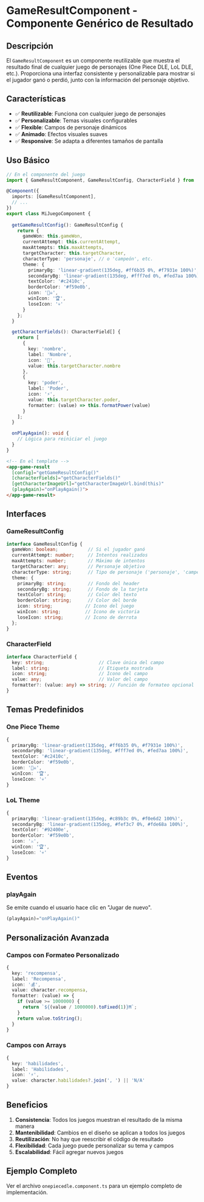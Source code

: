 # GameResultComponent - Componente Genérico de Resultado

## Descripción

El `GameResultComponent` es un componente reutilizable que muestra el resultado final de cualquier juego de personajes (One Piece DLE, LoL DLE, etc.). Proporciona una interfaz consistente y personalizable para mostrar si el jugador ganó o perdió, junto con la información del personaje objetivo.

## Características

- ✅ **Reutilizable**: Funciona con cualquier juego de personajes
- ✅ **Personalizable**: Temas visuales configurables
- ✅ **Flexible**: Campos de personaje dinámicos
- ✅ **Animado**: Efectos visuales suaves
- ✅ **Responsive**: Se adapta a diferentes tamaños de pantalla

## Uso Básico

```typescript
// En el componente del juego
import { GameResultComponent, GameResultConfig, CharacterField } from '../../shared/components/game-result';

@Component({
  imports: [GameResultComponent],
  // ...
})
export class MiJuegoComponent {
  
  getGameResultConfig(): GameResultConfig {
    return {
      gameWon: this.gameWon,
      currentAttempt: this.currentAttempt,
      maxAttempts: this.maxAttempts,
      targetCharacter: this.targetCharacter,
      characterType: 'personaje', // o 'campeón', etc.
      theme: {
        primaryBg: 'linear-gradient(135deg, #ff6b35 0%, #f7931e 100%)',
        secondaryBg: 'linear-gradient(135deg, #fff7ed 0%, #fed7aa 100%)',
        textColor: '#c2410c',
        borderColor: '#f59e0b',
        icon: '🏴‍☠️',
        winIcon: '🏆',
        loseIcon: '💀'
      }
    };
  }

  getCharacterFields(): CharacterField[] {
    return [
      {
        key: 'nombre',
        label: 'Nombre',
        icon: '👤',
        value: this.targetCharacter.nombre
      },
      {
        key: 'poder',
        label: 'Poder',
        icon: '⚡',
        value: this.targetCharacter.poder,
        formatter: (value) => this.formatPower(value)
      }
    ];
  }

  onPlayAgain(): void {
    // Lógica para reiniciar el juego
  }
}
```

```html
<!-- En el template -->
<app-game-result
  [config]="getGameResultConfig()"
  [characterFields]="getCharacterFields()"
  [getCharacterImageUrl]="getCharacterImageUrl.bind(this)"
  (playAgain)="onPlayAgain()">
</app-game-result>
```

## Interfaces

### GameResultConfig
```typescript
interface GameResultConfig {
  gameWon: boolean;           // Si el jugador ganó
  currentAttempt: number;     // Intentos realizados
  maxAttempts: number;        // Máximo de intentos
  targetCharacter: any;       // Personaje objetivo
  characterType: string;      // Tipo de personaje ('personaje', 'campeón', etc.)
  theme: {
    primaryBg: string;        // Fondo del header
    secondaryBg: string;      // Fondo de la tarjeta
    textColor: string;        // Color del texto
    borderColor: string;      // Color del borde
    icon: string;            // Icono del juego
    winIcon: string;         // Icono de victoria
    loseIcon: string;        // Icono de derrota
  };
}
```

### CharacterField
```typescript
interface CharacterField {
  key: string;                    // Clave única del campo
  label: string;                  // Etiqueta mostrada
  icon: string;                   // Icono del campo
  value: any;                     // Valor del campo
  formatter?: (value: any) => string; // Función de formateo opcional
}
```

## Temas Predefinidos

### One Piece Theme
```typescript
{
  primaryBg: 'linear-gradient(135deg, #ff6b35 0%, #f7931e 100%)',
  secondaryBg: 'linear-gradient(135deg, #fff7ed 0%, #fed7aa 100%)',
  textColor: '#c2410c',
  borderColor: '#f59e0b',
  icon: '🏴‍☠️',
  winIcon: '🏆',
  loseIcon: '💀'
}
```

### LoL Theme
```typescript
{
  primaryBg: 'linear-gradient(135deg, #c89b3c 0%, #f0e6d2 100%)',
  secondaryBg: 'linear-gradient(135deg, #fef3c7 0%, #fde68a 100%)',
  textColor: '#92400e',
  borderColor: '#f59e0b',
  icon: '⚔️',
  winIcon: '🏆',
  loseIcon: '💀'
}
```

## Eventos

### playAgain
Se emite cuando el usuario hace clic en "Jugar de nuevo".

```typescript
(playAgain)="onPlayAgain()"
```

## Personalización Avanzada

### Campos con Formateo Personalizado
```typescript
{
  key: 'recompensa',
  label: 'Recompensa',
  icon: '💰',
  value: character.recompensa,
  formatter: (value) => {
    if (value >= 1000000) {
      return `${(value / 1000000).toFixed(1)}M`;
    }
    return value.toString();
  }
}
```

### Campos con Arrays
```typescript
{
  key: 'habilidades',
  label: 'Habilidades',
  icon: '⚡',
  value: character.habilidades?.join(', ') || 'N/A'
}
```

## Beneficios

1. **Consistencia**: Todos los juegos muestran el resultado de la misma manera
2. **Mantenibilidad**: Cambios en el diseño se aplican a todos los juegos
3. **Reutilización**: No hay que reescribir el código de resultado
4. **Flexibilidad**: Cada juego puede personalizar su tema y campos
5. **Escalabilidad**: Fácil agregar nuevos juegos

## Ejemplo Completo

Ver el archivo `onepiecedle.component.ts` para un ejemplo completo de implementación. 